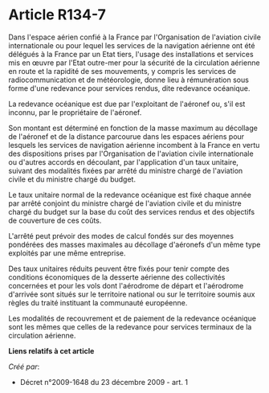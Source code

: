# Article R134-7

Dans l'espace aérien confié à la France par l'Organisation de l'aviation civile internationale ou pour lequel les services de
la navigation aérienne ont été délégués à la France par un Etat tiers, l'usage des installations et services mis en œuvre par
l'Etat outre-mer pour la sécurité de la circulation aérienne en route et la rapidité de ses mouvements, y compris les
services de radiocommunication et de météorologie, donne lieu à rémunération sous forme d'une redevance pour services rendus,
dite redevance océanique. 

La redevance océanique est due par l'exploitant de l'aéronef ou, s'il est inconnu, par le propriétaire de l'aéronef. 

Son montant est déterminé en fonction de la masse maximum au décollage de l'aéronef et de la distance parcourue dans les
espaces aériens pour lesquels les services de navigation aérienne incombent à la France en vertu des dispositions prises par
l'Organisation de l'aviation civile internationale ou d'autres accords en découlant, par l'application d'un taux unitaire,
suivant des modalités fixées par arrêté du ministre chargé de l'aviation civile et du ministre chargé du budget. 

Le taux unitaire normal de la redevance océanique est fixé chaque année par arrêté conjoint du ministre chargé de l'aviation
civile et du ministre chargé du budget sur la base du coût des services rendus et des objectifs de couverture de ces coûts.

L'arrêté peut prévoir des modes de calcul fondés sur des moyennes pondérées des masses maximales au décollage d'aéronefs d'un
même type exploités par une même entreprise. 

Des taux unitaires réduits peuvent être fixés pour tenir compte des conditions économiques de la desserte aérienne des
collectivités concernées et pour les vols dont l'aérodrome de départ et l'aérodrome d'arrivée sont situés sur le territoire
national ou sur le territoire soumis aux règles du traité instituant la communauté européenne. 

Les modalités de recouvrement et de paiement de la redevance océanique sont les mêmes que celles de la redevance pour
services terminaux de la circulation aérienne.

**Liens relatifs à cet article**

_Créé par_:

  - Décret n°2009-1648 du 23 décembre 2009 - art. 1
